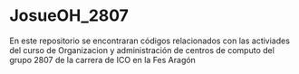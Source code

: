 # JosueOH_2807

En este repositorio se encontraran códigos relacionados con las activiades del curso de Organizacion 
y administración de centros de computo del grupo 2807 de la carrera de ICO en la Fes Aragón
